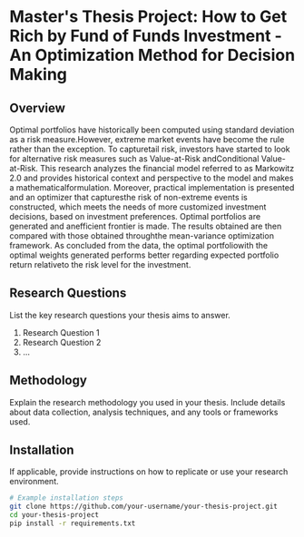 # Master's Thesis Project: How to Get Rich by Fund of Funds Investment - An Optimization Method for Decision Making

## Overview

Optimal portfolios have historically been computed using standard deviation as a risk measure.However, extreme market events have become the rule rather than the exception. To capturetail risk, investors have started to look for alternative risk measures such as Value-at-Risk andConditional Value-at-Risk. This research analyzes the financial model referred to as Markowitz 2.0 and provides historical context and perspective to the model and makes a mathematicalformulation. Moreover, practical implementation is presented and an optimizer that capturesthe risk of non-extreme events is constructed, which meets the needs of more customized investment decisions, based on investment preferences. Optimal portfolios are generated and anefficient frontier is made. The results obtained are then compared with those obtained throughthe mean-variance optimization framework. As concluded from the data, the optimal portfoliowith the optimal weights generated performs better regarding expected portfolio return relativeto the risk level for the investment.

## Research Questions

List the key research questions your thesis aims to answer.

1. Research Question 1
2. Research Question 2
3. ...

## Methodology

Explain the research methodology you used in your thesis. Include details about data collection, analysis techniques, and any tools or frameworks used.

## Installation

If applicable, provide instructions on how to replicate or use your research environment.

```bash
# Example installation steps
git clone https://github.com/your-username/your-thesis-project.git
cd your-thesis-project
pip install -r requirements.txt
